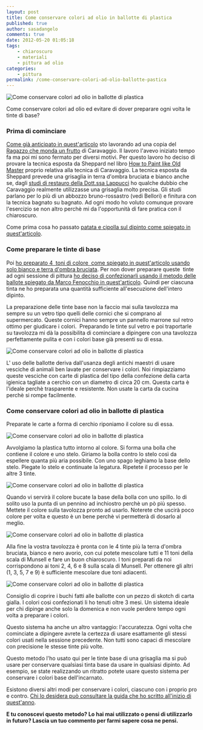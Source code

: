 ```yaml
---
layout: post
title: Come conservare colori ad olio in ballotte di plastica
published: true
author: sasadangelo
comments: true
date: 2012-05-20 01:05:18
tags:
    - chiaroscuro
    - materiali
    - pittura ad olio
categories:
    - pittura
permalink: /come-conservare-colori-ad-olio-ballotte-pastica
---
```


![Come conservare colori ad olio in ballotte di plastica](https://www.disegnoepittura.it/wp-content/uploads/conservare-colori-ballotte-3.JPG "Come conservare colori ad olio in ballotte di plastica")

Come conservare colori ad olio ed evitare di dover preparare ogni volta le tinte di base?

### Prima di cominciare

[Come già anticipato in quest'articolo](https://www.disegnoepittura.it/tecniche-di-pittura-ad-olio-patata/) sto lavorando ad una copia del [Ragazzo che monda un frutto](https://it.wikipedia.org/wiki/Ragazzo_che_monda_un_frutto) di Caravaggio. Il lavoro l'avevo iniziato tempo fa ma poi mi sono fermato per diversi motivi. Per questo lavoro ho deciso di provare la tecnica esposta da Sheppard nel libro [How to Paint like Old Master](https://www.amazon.com/How-Paint-Like-Old-Masters/dp/082302671X) proprio relativa alla tecnica di Caravaggio. La tecnica esposta da Sheppard prevede una grisaglia in terra d'ombra bruciata e bianco anche se, dagli [studi di restauro della Dott.ssa Lappucci](http://www.robertalapucci.com/pagina-pdf/) ho qualche dubbio che Caravaggio realmente utilizzasse una grisaglia molto precisa. Gli studi parlano per lo più di un abbozzo bruno-rossastro (vedi Bellori) e finitura con la tecnica bagnato su bagnato. Ad ogni modo ho voluto comunque provare l'esercizio se non altro perchè mi da l'opportunità di fare pratica con il chiaroscuro.

Come prima cosa ho passato [patata e cipolla sul dipinto come spiegato in quest'articolo](https://www.disegnoepittura.it/tecniche-di-pittura-ad-olio-patata/).

### Come preparare le tinte di base

Poi [ho preparato 4  toni di colore  come spiegato in quest'articolo usando solo bianco e terra d'ombra bruciata](https://www.disegnoepittura.it/come-mescolare-colori-realizzare-chiaroscuro/). Per non dover preparare queste  tinte ad ogni sessione di pittura [ho deciso di confezionarli usando il metodo delle ballote spiegato da Marco Fenocchio in quest'articolo](https://www.disegnoepittura.it/come-preparavano-conservavano-colori-olio-antichi-maestri/). Quindi per ciascuna tinta ne ho preparata una quantità sufficiente all'esecuzione dell'intero dipinto.

La preparazione delle tinte base non la faccio mai sulla tavolozza ma sempre su un vetro tipo quelli delle cornici che si comprano al supermercato. Queste cornici hanno sempre un pannello marrone sul retro ottimo per giudicare i colori.  Preparando le tinte sul vetro e poi traportarle su tavolozza mi dà la possibilita di cominciare a dipingere con una tavolozza perfettamente pulita e con i colori base già presenti su di essa.

![Come conservare colori ad olio in ballotte di plastica](https://www.disegnoepittura.it/wp-content/uploads/conservare-colori-ballotte-1.jpg "Come conservare colori ad olio in ballotte di plastica")

L' uso delle ballotte deriva dall'usanza degli antichi maestri di usare vesciche di animali ben lavate per conservare i colori. Noi rimpiazziamo queste vesciche con carte di plastica del tipo della confezione della carta igienica tagliate a cerchio con un diametro di circa 20 cm. Questa carta è l'ideale perchè trasparente e resistente. Non usate la carta da cucina perchè si rompe facilmente.

### Come conservare colori ad olio in ballotte di plastica

Preparate le carte a forma di cerchio riponiamo il colore su di essa.

![Come conservare colori ad olio in ballotte di plastica](https://www.disegnoepittura.it/wp-content/uploads/conservare-colori-ballotte-2.jpg "Come conservare colori ad olio in ballotte di plastica")

Avvolgiamo la plastica tutto intorno al colore. Si forma una bolla che contiene il colore e uno stelo. Giriamo la bolla contro lo stelo così da espellere quanta più aria possibile. Con uno spago leghiamo la base dello stelo. Piegate lo stelo e continuate la legatura. Ripetete il processo per le altre 3 tinte.

![Come conservare colori ad olio in ballotte di plastica](https://www.disegnoepittura.it/wp-content/uploads/conservare-colori-ballotte-3.JPG "Come conservare colori ad olio in ballotte di plastica")

Quando vi servirà il colore bucate la base della bolla con uno spillo. Io di solito uso la punta di un pennino ad inchiostro perchè un pò più spesso. Mettete il colore sulla tavolozza pronto ad usarlo. Noterete che uscirà poco colore per volta e questo è un bene perchè vi permetterà di dosarlo al meglio.

![Come conservare colori ad olio in ballotte di plastica](https://www.disegnoepittura.it/wp-content/uploads/conservare-colori-ballotte-4.JPG "Come conservare colori ad olio in ballotte di plastica")

Alla fine la vostra tavolozza è pronta con le 4 tinte più la terra d'ombra bruciata, bianco e nero avorio, con cui potete mescolare tutti e 11 toni della scala di Munsell e fare un buon chiaroscuro. I toni preparati da noi corrispondono ai toni 2, 4, 6 e 8 sulla scala di Munsell. Per ottenere gli altri (1, 3, 5, 7 e 9) è sufficiente mescolare due toni adiacenti.

![Come conservare colori ad olio in ballotte di plastica](https://www.disegnoepittura.it/wp-content/uploads/conservare-colori-ballotte-5.JPG "Come conservare colori ad olio in ballotte di plastica")

Consiglio di coprire i buchi fatti alle ballotte con un pezzo di skotch di carta gialla. I colori cosi confezionati li ho tenuti oltre 3 mesi. Un sistema ideale per chi dipinge anche solo la domenica e non vuole perdere tempo ogni volta a preparare i colori.

Questo sistema ha anche un altro vantaggio: l'accuratezza. Ogni volta che cominciate a dipingere avrete la certezza di usare esattamente gli stessi colori usati nella sessione precedente. Non tutti sono capaci di mescolare con precisione le stesse tinte più volte.

Questo metodo l'ho usato qui per le tinte base di una grisaglia ma si può usare per conservare qualsiasi tinta base da usare in qualsiasi dipinto. Ad esempio, se state realizzando un ritratto potete usare questo sistema per conservare i colori base dell'incarnato.

Esistono diversi altri modi per conservare i colori, ciascuno con i proprio pro e contro. [Chi lo desidera può consultare la guida che ho scritto all'inizio di quest'anno](https://www.disegnoepittura.it/guida-definitiva-conservazione-colori-olio/).

**E tu conoscevi questo metodo? Lo hai mai utilizzato o pensi di utilizzarlo in futuro? Lascia un tuo commento per farmi sapere cosa ne pensi.**
